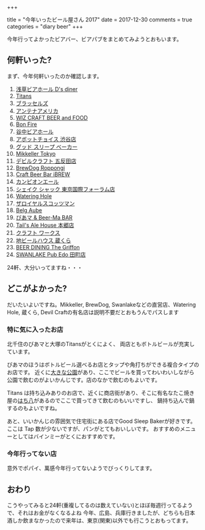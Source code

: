 +++

title = "今年いったビール屋さん 2017"
date = 2017-12-30
comments = true
categories = "diary beer"
+++

今年行ってよかったビアバー、ビアパブをまとめてみようとおもいます。

## 何軒いった?

まず、今年何軒いったのか確認します。

1. [浅草ビアホール D's diner](https://tabelog.com/tokyo/A1311/A131102/13095482/)
1. [Titans](https://tabelog.com/tokyo/A1323/A132302/13199539/)
1. [ブラッセルズ](https://tabelog.com/tokyo/A1310/A131003/13000242/)
1. [アンテナアメリカ](https://tabelog.com/tokyo/A1314/A131403/13202319/)
1. [WIZ CRAFT BEER and FOOD](https://tabelog.com/tokyo/A1310/A131002/13184169/)
1. [Bon Fire](https://tabelog.com/tokyo/A1311/A131106/13168688/)
1. [谷中ビアホール](https://tabelog.com/tokyo/A1311/A131105/13180065/)
1. [アボットチョイス 渋谷店](https://tabelog.com/tokyo/A1303/A130301/13130658/)
1. [グッド スリープ ベーカー](https://tabelog.com/tokyo/A1317/A131709/13195653/)
1. [Mikkeller Tokyo](https://tabelog.com/tokyo/A1303/A130301/13208803/)
1. [デビルクラフト 五反田店](https://tabelog.com/tokyo/A1316/A131603/13197463/)
1. [BrewDog Roppongi](https://tabelog.com/tokyo/A1307/A130701/13165318/)
1. [Craft Beer Bar iBREW](https://tabelog.com/tokyo/A1301/A130101/13142917/)
1. [カンピオンエール](https://tabelog.com/tokyo/A1311/A131102/13163537/)
1. [シェイク シャック 東京国際フォーラム店](https://tabelog.com/tokyo/A1301/A130102/13200310/)
1. [Watering Hole](https://tabelog.com/tokyo/A1304/A130403/13142430/)
1. [ザロイヤルスコッツマン](https://tabelog.com/tokyo/A1309/A130905/13135158/)
1. [Belg Aube](https://tabelog.com/tokyo/A1313/A131307/13034571/)
1. [びあマ & Beer-Ma BAR](https://tabelog.com/tokyo/A1324/A132402/13200541/)
1. [Tail's Ale House 本郷店](https://tabelog.com/tokyo/A1310/A131004/13056128/)
1. [クラフト ワークス](https://tabelog.com/tokyo/A1310/A131004/13199373/)
1. [地ビールハウス 蔵くら](https://tabelog.com/tokyo/A1310/A131002/13009331/)
1. [BEER DINING The Griffon](https://tabelog.com/tokyo/A1303/A130301/13053765/)
1. [SWANLAKE Pub Edo 田町店](https://tabelog.com/tokyo/A1314/A131402/13194636/)

24軒、大分いってますね・・・

## どこがよかった?

だいたいよいですね。Mikkeller, BrewDog, Swanlakeなどの直営店、Watering Hole, 蔵くら, Devil Craftの有名店は説明不要だとおもうんでパスします

### 特に気に入ったお店

北千住のびあマと大塚のTitansがとくによく、
両店ともボトルビールが充実しています。

びあマのほうはボトルビール選べるお店とタップや角打ちができる複合タイプのお店です。
近くに[大きな公園](https://www.google.co.jp/search?newwindow=1&client=firefox-b-ab&dcr=0&q=%E8%99%B9%E3%81%AE%E5%BA%83%E5%A0%B4&spell=1&sa=X&ved=0ahUKEwjB4NCmsbHYAhUIUZQKHVycCa8QvS4IRDAA&biw=1918&bih=981&npsic=0&rflfq=1&rlha=0&rllag=35709023,139831431,5842&tbm=lcl&rldimm=12406913573681279321&rldoc=1&tbs=lrf:!2m1!1e2!2m1!1e3!3sIAE,lf:1,lf_ui:1#rlfi=hd:;si:12406913573681279321;mv:!1m3!1d76559.41565753905!2d139.78141775!3d35.6865969!2m3!1f0!2f0!3f0!3m2!1i497!2i567!4f13.1;tbs:lrf:!2m1!1e2!2m1!1e3!3sIAE,lf:1,lf_ui:1)があり、ここでビールを買ってわいわいしながら公園で飲むのがよいかんじです。店のなかで飲むのもよいです。

Titans は持ち込みありのお店で、近くに商店街があり、そこに有名なたこ焼き屋の[はち八](https://tabelog.com/tokyo/A1323/A132302/13132934/)があるのでここで買ってきて飲むのもいいですし、
鍋持ち込んで鍋するのもよいですね。

あと、いいかんじの雰囲気で住宅街にある店でGood Sleep Bakerが好きです。
ここは Tap 数が少ないですが、パンがとてもおいしいです。
おすすめのメニューとしてはバインミーがとくにおすすめです。

### 今年行ってない店

意外でポパイ、萬感今年行ってないようでびっくりしてます。

## おわり

こうやってみると24軒(重複してるのは数えていない)とほぼ毎週行ってるようで、それはお金がなくなるよね
今年、広島、兵庫行きましたが、どちらも日本酒しか飲まなかったので来年は、東京(関東)以外でも行こうとおもってます。
